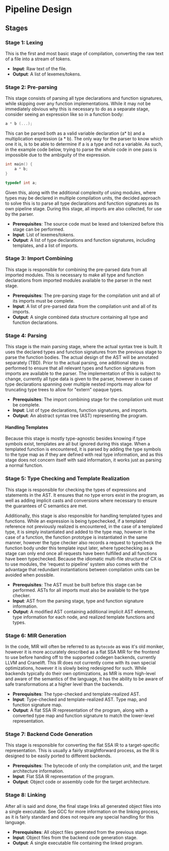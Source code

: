 # Pipeline Design

## Stages

### Stage 1: Lexing
This is the first and most basic stage of compilation, converting the raw text of a file into a stream of tokens.

- **Input**: Raw text of the file.
- **Output**: A list of lexemes/tokens.

### Stage 2: Pre-parsing
This stage consists of parsing all type declarations and function signatures, while skipping over any function implementations.
While it may not be immediately obvious why this is necessary to do as a separate stage, consider seeing an expression
like so in a function body:
```c
a * b (...);
```
This can be parsed both as a valid variable declaration (a* b) and a multiplication expression (a * b). The only way
for the parser to know which one it is, is to be able to determine if a is a type and not a variable. As such, in the
example code below, trying to parse the whole code in one pass is impossible due to the ambiguity of the expression.
```c
int main() {
    a * b;
}

typedef int a;
```
Given this, along with the additional complexity of using modules, where types may be declared in multiple compilation
units, the decided approach to solve this is to parse all type declarations and function signatures as its own pipeline
stage. During this stage, all imports are also collected, for use by the parser.

- **Prerequisites**: The source code must be lexed and tokenized before this stage can be performed.
- **Input**: List of lexemes/tokens.
- **Output**: A list of type declarations and function signatures, including templates, and a list of imports.

### Stage 3: Import Combining
This stage is responsible for combining the pre-parsed data from all imported modules. This is necessary to make
all type and function declarations from imported modules available to the parser in the next stage.

- **Prerequisites**: The pre-parsing stage for the compilation unit and all of its imports must be complete.
- **Input**: A list of pre-parsed data from the compilation unit and all of its imports.
- **Output**: A single combined data structure containing all type and function declarations.

### Stage 4: Parsing
This stage is the main parsing stage, where the actual syntax tree is built. It uses the declared types and
function signatures from the previous stage to parse the function bodies. The actual design of the AST will
be annotated separately (TBD). Prior to the actual parsing, one additional step is performed to ensure that
all relevant types and function signatures from imports are available to the parser. The implementation of
this is subject to change, currently all type data is given to the parser, however in cases of type declarations
spanning over multiple nested imports may allow for truncating type trees to allow for "extern" opaque types.

- **Prerequisites**: The import combining stage for the compilation unit must be complete.
- **Input**: List of type declarations, function signatures, and imports.
- **Output**: An abstract syntax tree (AST) representing the program.

#### Handling Templates
Because this stage is mostly type-agnostic besides knowing if type symbols exist, templates are all but ignored
during this stage. When a templated function is encountered, it is parsed by adding the type symbols to the
type map as if they are defined with real type information, and as this stage does not concern itself with
said information, it works just as parsing a normal function.

### Stage 5: Type Checking and Template Realization
This stage is responsible for checking the types of expressions and statements in the AST. It ensures that
no type errors exist in the program, as well as adding implicit casts and conversions where necessary to
ensure the guarantees of C semantics are met.

Additionally, this stage is also responsible for handling templated types and functions. While an expression is
being typechecked, if a templated reference not previously realized is encountered, in the case of a templated type,
it is simply instantiated and added to the type map, however in the case of a function, the function prototype is
instantiated in the same manner, however the type checker also records a request to typecheck the function body under
this template input later, where typechecking as a stage can only end once all requests have been fulfilled and all
functions have been typechecked. Because the idiomatic multi-file structure of CX is to use modules, the
'request to pipeline' system also comes with the advantage that redundant instantiations between compilation units can
be avoided when possible.

- **Prerequisites**: The AST must be built before this stage can be performed. ASTs for all imports must also
    be available to the type checker.
- **Input**: AST from the parsing stage, type and function signature information.
- **Output**: A modified AST containing additional implicit AST elements, type information for each node, and realized template functions and types.

### Stage 6: MIR Generation
In the code, MIR will often be referred to as `Bytecode` as was it's old moniker, however it is more
accurately described as a flat SSA MIR for the frontend to use before handing off to the supported
codegen backends, currently LLVM and Cranelift. This IR does not currently come with its own special
optimizations, however it is slowly being redesigned for such. While backends typically do their own
optimizations, as MIR is more high-level and aware of the semantics of the language, it has the ability
to be aware of safe transformations at a higher level than the backends.

- **Prerequisites**: The type-checked and template-realized AST.
- **Input**: Type-checked and template-realized AST. Type map, and function signature map.
- **Output**: A flat SSA IR representation of the program, along with a converted type map and function signature to match the lower-level representation.

### Stage 7: Backend Code Generation
This stage is responsible for converting the flat SSA IR to a target-specific representation. This is
usually a fairly straightforward process, as the IR is designed to be easily ported to different backends.

- **Prerequisites**: The bytecode of only the compilation unit, and the target architecture information.
- **Input**: Flat SSA IR representation of the program.
- **Output**: Object code or assembly code for the target architecture.

### Stage 8: Linking
After all is said and done, the final stage links all generated object files into a single executable.
See GCC for more information on the linking process, as it is fairly standard and does not require
any special handling for this language.

- **Prerequisites**: All object files generated from the previous stage.
- **Input**: Object files from the backend code generation stage.
- **Output**: A single executable file containing the linked program.
